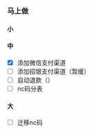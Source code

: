 ### 马上做

#### 小



#### 中
- [x] 添加微信支付渠道
- [ ] 添加招银支付渠道（暂缓）
- [ ] 自动退款（）
- [ ] nc码分表

#### 大
- [ ] 迁移nc码